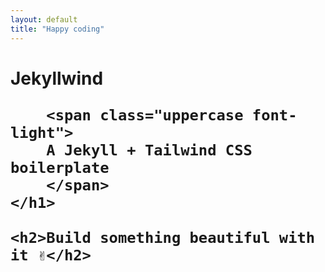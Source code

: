 ```yaml
---
layout: default
title: "Happy coding"
---
```


<div class="py-24 max-w-xl mx-auto text-center">
    <h1 class="text-xl mb-12">
        <span class="text-4xl block">
        Jekyllwind
        </span>

        <span class="uppercase font-light">
        A Jekyll + Tailwind CSS boilerplate
        </span>
    </h1>

    <h2>Build something beautiful with it ✌️</h2>
</div>
